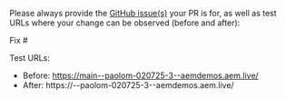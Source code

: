 Please always provide the [GitHub issue(s)](../issues) your PR is for, as well as test URLs where your change can be observed (before and after):

Fix #<gh-issue-id>

Test URLs:
- Before: https://main--paolom-020725-3--aemdemos.aem.live/
- After: https://<branch>--paolom-020725-3--aemdemos.aem.live/
